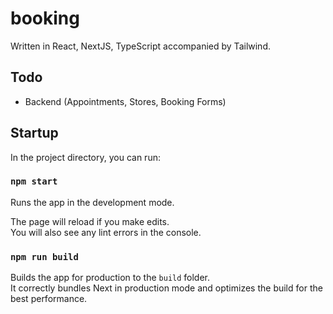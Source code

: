 # booking

Written in React, NextJS, TypeScript accompanied by Tailwind.

## Todo

- Backend (Appointments, Stores, Booking Forms)

## Startup

In the project directory, you can run:

### `npm start`

Runs the app in the development mode.

The page will reload if you make edits.\
You will also see any lint errors in the console.

### `npm run build`

Builds the app for production to the `build` folder.\
It correctly bundles Next in production mode and optimizes the build for the best performance.
